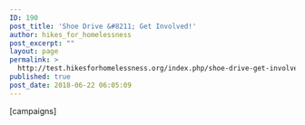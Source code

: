 ```yaml
---
ID: 190
post_title: 'Shoe Drive &#8211; Get Involved!'
author: hikes_for_homelessness
post_excerpt: ""
layout: page
permalink: >
  http://test.hikesforhomelessness.org/index.php/shoe-drive-get-involved/
published: true
post_date: 2018-06-22 06:05:09
---
```

[campaigns]